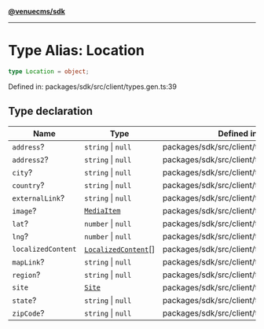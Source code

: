 [**@venuecms/sdk**](../Index.md)

***

# Type Alias: Location

```ts
type Location = object;
```

Defined in: packages/sdk/src/client/types.gen.ts:39

## Type declaration

| Name | Type | Defined in |
| ------ | ------ | ------ |
| <a id="address"></a> `address`? | `string` \| `null` | packages/sdk/src/client/types.gen.ts:42 |
| <a id="address2"></a> `address2`? | `string` \| `null` | packages/sdk/src/client/types.gen.ts:43 |
| <a id="city"></a> `city`? | `string` \| `null` | packages/sdk/src/client/types.gen.ts:46 |
| <a id="country"></a> `country`? | `string` \| `null` | packages/sdk/src/client/types.gen.ts:48 |
| <a id="externallink"></a> `externalLink`? | `string` \| `null` | packages/sdk/src/client/types.gen.ts:49 |
| <a id="image"></a> `image`? | [`MediaItem`](MediaItem.md) | packages/sdk/src/client/types.gen.ts:41 |
| <a id="lat"></a> `lat`? | `number` \| `null` | packages/sdk/src/client/types.gen.ts:51 |
| <a id="lng"></a> `lng`? | `number` \| `null` | packages/sdk/src/client/types.gen.ts:52 |
| <a id="localizedcontent"></a> `localizedContent` | [`LocalizedContent`](LocalizedContent.md)[] | packages/sdk/src/client/types.gen.ts:53 |
| <a id="maplink"></a> `mapLink`? | `string` \| `null` | packages/sdk/src/client/types.gen.ts:50 |
| <a id="region"></a> `region`? | `string` \| `null` | packages/sdk/src/client/types.gen.ts:45 |
| <a id="site"></a> `site` | [`Site`](Site.md) | packages/sdk/src/client/types.gen.ts:40 |
| <a id="state"></a> `state`? | `string` \| `null` | packages/sdk/src/client/types.gen.ts:44 |
| <a id="zipcode"></a> `zipCode`? | `string` \| `null` | packages/sdk/src/client/types.gen.ts:47 |
